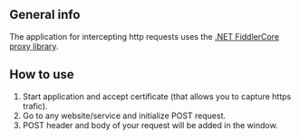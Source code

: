 ## General info
The application for intercepting http requests uses the <a href="https://www.nuget.org/packages/FiddlerCore/">.NET FiddlerCore proxy library</a>.

## How to use
1. Start application and accept certificate (that allows you to capture https trafic). 
2. Go to any website/service and initialize POST request.
3. POST header and body of your request will be added in the window.
